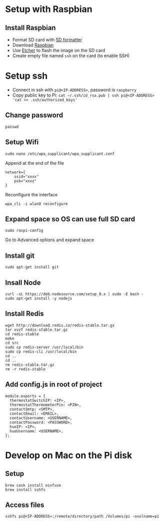 # Setup with Raspbian

## Install Raspbian

- Format SD card with [SD formatter](https://www.sdcard.org/downloads/formatter_4/index.html)
- Download [Raspbian](https://www.raspberrypi.org/downloads/)
- Use [Etcher](https://etcher.io) to flash the image on the SD card
- Create empty file named `ssh` on the card (to enable SSH)

# Setup ssh

- Connect in ssh with `pi@<IP-ADDRESS>`, password is `raspberry`
- Copy public key to Pi: `cat ~/.ssh/id_rsa.pub | ssh pi@<IP-ADDRESS> 'cat >> .ssh/authorized_keys'`

## Change password

`passwd`

## Setup Wifi

```
sudo nano /etc/wpa_supplicant/wpa_supplicant.conf
```

Append at the end of the file

```
network={
    ssid="xxxx"
    psk="xxxx"
}
```

Reconfigure the interface

```
wpa_cli -i wlan0 reconfigure
```

## Expand space so OS can use full SD card

```
sudo raspi-config
```

Go to Advanced options and expand space

## Install git

`sudo apt-get install git`

## Insall Node

```
curl -sL https://deb.nodesource.com/setup_8.x | sudo -E bash -
sudo apt-get install -y nodejs
```

## Install Redis

```
wget http://download.redis.io/redis-stable.tar.gz
tar xvzf redis-stable.tar.gz
cd redis-stable
make
cd src
sudo cp redis-server /usr/local/bin
sudo cp redis-cli /usr/local/bin
cd ..
cd ..
rm redis-stable.tar.gz
rm -r redis-stable
```

## Add config.js in root of project

```
module.exports = {
  thermostatSwitchIP: <IP>,
  thermostatThermometerPin: <PIN>,
  contactSmtp: <SMTP>,
  contactEmail: <EMAIL>,
  contactUsername: <USERNAME>,
  contactPassword: <PASSWORD>,
  hueIP: <IP>,
  hueUsername: <USERNAME>,
};
```

# Develop on Mac on the Pi disk

## Setup

```
brew cask install osxfuse
brew install sshfs
```

## Access files

`sshfs pi@<IP-ADDRESS>:/remote/directory/path /Volumes/pi -ovolname=pi`
